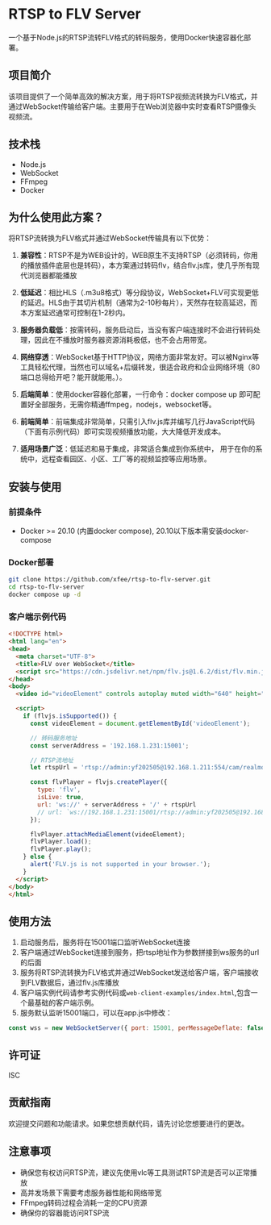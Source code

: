 # RTSP to FLV Server

一个基于Node.js的RTSP流转FLV格式的转码服务，使用Docker快速容器化部署。

## 项目简介

该项目提供了一个简单高效的解决方案，用于将RTSP视频流转换为FLV格式，并通过WebSocket传输给客户端。主要用于在Web浏览器中实时查看RTSP摄像头视频流。

## 技术栈

- Node.js
- WebSocket
- FFmpeg
- Docker


## 为什么使用此方案？

将RTSP流转换为FLV格式并通过WebSocket传输具有以下优势：

1. **兼容性**：RTSP不是为WEB设计的，WEB原生不支持RTSP（必须转码，你用的播放插件底层也是转码），本方案通过转码flv，结合flv.js库，使几乎所有现代浏览器都能播放

2. **低延迟**：相比HLS（.m3u8格式）等分段协议，WebSocket+FLV可实现更低的延迟。HLS由于其切片机制（通常为2-10秒每片），天然存在较高延迟，而本方案延迟通常可控制在1-2秒内。

3. **服务器负载低**：按需转码，服务启动后，当没有客户端连接时不会进行转码处理，因此在不播放时服务器资源消耗极低，也不会占用带宽。

4. **网络穿透**：WebSocket基于HTTP协议，网络方面非常友好。可以被Nginx等工具轻松代理，当然也可以域名+后缀转发，很适合政府和企业网络环境（80端口总得给开吧？能开就能用。）。

5. **后端简单**：使用docker容器化部署，一行命令：docker compose up 即可配置好全部服务，无需你精通ffmpeg，nodejs，websocket等。

6. **前端简单**：前端集成非常简单，只需引入flv.js库并编写几行JavaScript代码（下面有示例代码）即可实现视频播放功能，大大降低开发成本。

7. **适用场景广泛**：低延迟和易于集成，非常适合集成到你系统中， 用于在你的系统中，远程查看园区、小区、工厂等的视频监控等应用场景。




## 安装与使用

### 前提条件

- Docker >= 20.10 (内置docker compose), 20.10以下版本需安装docker-compose

### Docker部署

```bash
git clone https://github.com/xfee/rtsp-to-flv-server.git
cd rtsp-to-flv-server
docker compose up -d
```



### 客户端示例代码

```html
<!DOCTYPE html>
<html lang="en">
<head>
  <meta charset="UTF-8">
  <title>FLV over WebSocket</title>
  <script src="https://cdn.jsdelivr.net/npm/flv.js@1.6.2/dist/flv.min.js"></script>
</head>
<body>
  <video id="videoElement" controls autoplay muted width="640" height="360"></video>

  <script>
    if (flvjs.isSupported()) {
      const videoElement = document.getElementById('videoElement');

      // 转码服务地址
      const serverAddress = '192.168.1.231:15001';

      // RTSP流地址
      let rtspUrl = 'rtsp://admin:yf202505@192.168.1.211:554/cam/realmonitor?channel=1&subtype=0';

      const flvPlayer = flvjs.createPlayer({
        type: 'flv',
        isLive: true,
        url: 'ws://' + serverAddress + '/' + rtspUrl
        // url: `ws://192.168.1.231:15001/rtsp://admin:yf202505@192.168.1.211:554/cam/realmonitor?channel=1&subtype=0`
      });

      flvPlayer.attachMediaElement(videoElement);
      flvPlayer.load();
      flvPlayer.play();
    } else {
      alert('FLV.js is not supported in your browser.');
    }
  </script>
</body>
</html>

```

## 使用方法

1. 启动服务后，服务将在15001端口监听WebSocket连接
2. 客户端通过WebSocket连接到服务，把rtsp地址作为参数拼接到ws服务的url的后面
3. 服务将RTSP流转换为FLV格式并通过WebSocket发送给客户端，客户端接收到FLV数据后，通过flv.js库播放
4. 客户端实例代码请参考实例代码或`web-client-examples/index.html`,包含一个最基础的客户端示例。
5. 服务默认监听15001端口，可以在app.js中修改：
```javascript
const wss = new WebSocketServer({ port: 15001, perMessageDeflate: false })
```

## 许可证

ISC

## 贡献指南

欢迎提交问题和功能请求。如果您想贡献代码，请先讨论您想要进行的更改。

## 注意事项

- 确保您有权访问RTSP流，建议先使用vlc等工具测试RTSP流是否可以正常播放
- 高并发场景下需要考虑服务器性能和网络带宽
- FFmpeg转码过程会消耗一定的CPU资源
- 确保你的容器能访问RTSP流
